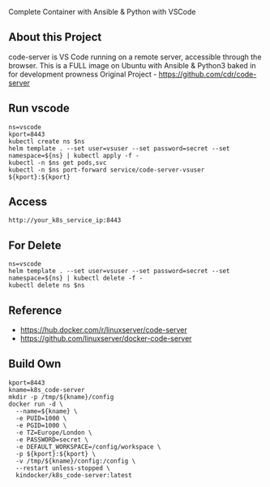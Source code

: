Complete Container with Ansible & Python with VSCode

## About this Project
code-server is VS Code running on a remote server, accessible through the browser.
This is a FULL image on Ubuntu with Ansible & Python3 baked in for development prowness
Original Project - https://github.com/cdr/code-server

## Run vscode
```
ns=vscode
kport=8443
kubectl create ns $ns
helm template . --set user=vsuser --set password=secret --set namespace=${ns} | kubectl apply -f -
kubectl -n $ns get pods,svc
kubectl -n $ns port-forward service/code-server-vsuser ${kport}:${kport}
```

## Access
```
http://your_k8s_service_ip:8443
```


## For Delete
```
ns=vscode
helm template . --set user=vsuser --set password=secret --set namespace=${ns} | kubectl delete -f -
kubectl delete ns $ns
```



## Reference
- https://hub.docker.com/r/linuxserver/code-server
- https://github.com/linuxserver/docker-code-server


## Build Own

```
kport=8443
kname=k8s_code-server
mkdir -p /tmp/${kname}/config
docker run -d \
  --name=${kname} \
  -e PUID=1000 \
  -e PGID=1000 \
  -e TZ=Europe/London \
  -e PASSWORD=secret \
  -e DEFAULT_WORKSPACE=/config/workspace \
  -p ${kport}:${kport} \
  -v /tmp/${kname}/config:/config \
  --restart unless-stopped \
  kindocker/k8s_code-server:latest
  ```